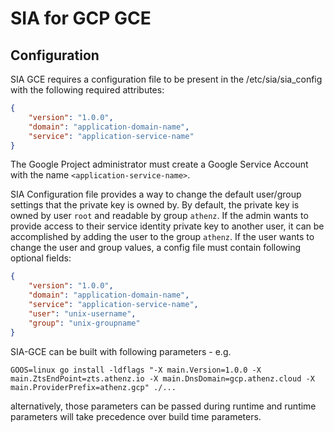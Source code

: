 # SIA for GCP GCE

## Configuration

SIA GCE requires a configuration file to be present in the /etc/sia/sia_config with the
following required attributes:

```json
{
    "version": "1.0.0",
    "domain": "application-domain-name",
    "service": "application-service-name"
}
```

The Google Project administrator must create a Google Service Account with the name
`<application-service-name>`.


SIA Configuration file provides a way to change the default user/group settings that the private key is owned by. 
By default, the private key is owned by user `root` and readable by group `athenz`. If the admin wants to
provide access to their service identity private key to another user, it can be accomplished by adding the user to the group `athenz`. 
If the user wants to change the user and group values, a config file must contain following optional fields:

```json
{
    "version": "1.0.0",
    "domain": "application-domain-name",
    "service": "application-service-name",
    "user": "unix-username",
    "group": "unix-groupname"
}
```

SIA-GCE can be built with following parameters -
e.g.

```shell
GOOS=linux go install -ldflags "-X main.Version=1.0.0 -X main.ZtsEndPoint=zts.athenz.io -X main.DnsDomain=gcp.athenz.cloud -X main.ProviderPrefix=athenz.gcp" ./...
```

alternatively, those parameters can be passed during runtime and runtime parameters will take precedence over build time parameters.